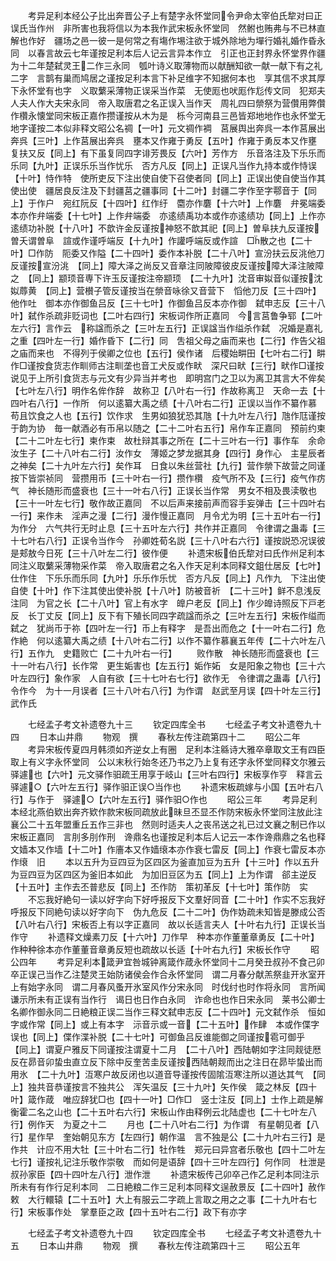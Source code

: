 <!-- { "loadSidebar": true } -->
　　考异足利本经公子比出奔晋公子上有楚字永怀堂同令尹命太宰伯氏犂对曰正误氏当作州　非所害也我将信以为本我作武宋板永怀堂同　然鲋也贿弗与不已林直解也作好　疆场之邑一彼一是何常之有塲作埸注欲于城外除地为墠行婚礼婚作昏永同　以春言故云七年谨按足利本后人记云言异本作立　引正也正封界永怀堂界作疆　为十二年楚弑灵王二作三永同　瓠叶诗义取薄物而以献酬知欲一献一献下有之礼二字　言鹊有巢而鸠居之谨按足利本言下补足维字不知据何本也　享其信不求其厚下永怀堂有也字　义取蘩采薄物正误采当作菜　无使厖也吠厖作尨传文同　犯郑夫人夫人作大夫宋永同　帝入取唐君之名正误入当作天　周礼四曰禜祭为营儹用弊儹作欑永懐堂同宋板正嘉作攒谨按从木为是　栎今河南县三邑皆郑地地作也永怀堂无地字谨按二本似非释文昭公名禂【一叶】元文禂作裯　莒展舆出奔呉一本作莒展出奔呉【三叶】上作莒展出奔呉　壅本又作雍于勇反【五叶】作雍于勇反本又作壅　复扶又反【同上】有下虽复同四字诽芳畏反【六叶】芳作方　乐音洛注及下乐乐而乐同【九叶】正误乐乐当作忧乐　否方凡反【同上】正误凡当作九持本或作恃误【十叶】恃作特　使所吏反下注出使自使下召使者同【同上】正误出使自使当作其使出使　疆居良反注及下封疆莒之疆事同【十二叶】封疆二字作至字鄠音于【同上】于作户　宛红阮反【十四叶】红作纡　麕亦作麏【十六叶】上作麏　弁冕端委本亦作弁端委【十七叶】上作弁端委　亦逺绩禹功本或作亦逺绩功【同上】上作亦逺绩功补脱【十八叶】不歆许金反谨按神怒不歆其祀【同上】曽阜扶九反谨按曽夭谓曽阜　諠或作谨呼端反【十九叶】作讙呼端反或作諠　□散之也【二十叶】□作防　阨委又作隘【二十四叶】委作本补脱【二十八叶】宣汾扶云反洮他刀反谨按宣汾洮　【同上】障大泽之尚反又音章注同陂障彼皮反谨按障大泽注陂障之　【同上】颛顼音専下许玉反谨按注帝颛顼　【二十九叶】沈音审姒音似谨按沈姒蓐黄　【同上】营櫕子管反谨按当在禜音咏徐又音营下　慆他刀反【三十四叶】他作吐　御本亦作御鱼吕反【三十七叶】作御鱼吕反本亦作御　弑申志反【三十八叶】弑作杀疏非贬词也【二叶右四行】宋板词作所正嘉同　今言莒鲁争郓【二叶左六行】言作云　称諡而杀之【三叶左五行】正误諡当作缢杀作弑　况婚是嘉礼之重【四叶左一行】婚作昏下【二行】同　吿祖父母之庙而来也【二行】作告父祖之庙而来也　不得列于侯卿之位也【五行】侯作诸　后稷始畊田【七叶右二行】畊作□谨按食货志作甽师古注甽垄也音工犬反或作畎　深尺曰畎【三行】畎作□谨按说见于上所引食货志与元文有少异当并考也　即明宫门之卫以为离卫其言大不侔矣【七叶左八行】明作名侔作辞　故称卫【八叶右一行】作故称离卫　天命一去【十四叶右八行】一作所　何以逺纂大禹之绩【十八叶右二行】正误以当作不纂作慕　苟且饮食之人也【五行】饮作求　生男如狼犹恐其虺【十九叶左八行】虺作尫谨按于韵为协　毎一献酒必有币帛以随之【二十二叶右五行】帛作车正嘉同　预前约柬【二十二叶左七行】柬作束　故杜辩其事之所在【二十三叶右一行】事作车　余命汝生子【二十八叶右二行】汝作女　薄姬之梦龙据其身【四行】身作心　主星辰者之神矣【二十九叶左六行】矣作耳　日食以朱丝营社【九行】营作禜下故营之同谨按下皆崇祯同　营攒用币【三十叶右一行】攒作欑　疫气所不及【三行】疫气作疠气　神长随形而盛衰也【三十一叶右八行】正误长当作常　男女不相及畏渎敬也【三十一叶左七行】敬作故正嘉同　不以后声来接前声而容手妄弹击【三十四叶右一行】来作未　淫声之漫【二行】漫作慢正嘉同　月令尤为明【三十五叶右一行】为作分　六气共行无时止息【三十五叶左六行】共作并正嘉同　令律谓之蛊毒【三十七叶右八行】正误令当作今　孙卿姓荀名説【三十八叶右六行】谨按説恐况误彼是郏敖今日死【三十八叶左二行】彼作便
　　补遗宋板伯氏犂对曰氏作州足利本同注义取蘩采薄物采作菜　帝入取唐君之名入作天足利本同释文鉏仕居反【七叶】仕作住　下乐乐而乐同【九叶】乐乐作乐忧　否方凡反【同上】凡作九　下注出使自使【十叶】作下注其使出使补脱【十八叶】防被音祈　【二十三叶】鲜不息浅反注同　为官之长【二十八叶】官上有水字　皥户老反【同上】作少皥诗照反下戸老反　长丁丈反【同上】反下有下殖长同四字疏諡而杀之【三叶左五行】宋板作缢而弑之　犹尚币于祢【四叶左一行】币上有释字　是吾出而危之【十一叶右二行】危作絶　何以逺纂大禹之绩【十八叶右二行】以作不纂作慕襄五年传【二十六叶左八行】五作九　史籍败亡【二十九叶右一行】
　　败作散　神长随形而盛衰也【三十一叶右八行】长作常　更生姤害也【左五行】姤作妬　女是阳象之物也【三十六叶左四行】象作家　人自有欲【三十七叶右七行】欲作无　令律谓之蛊毒【八行】令作今　为十一月误者【三十八叶右八行】为作谓　赵武至月误【四十叶左三行】武作氏

　　七经孟子考文补遗卷九十三
　　钦定四库全书
　　七经孟子考文补遗卷九十四
　　日本山井鼎
　　物观　撰
　　春秋左传注疏第四十二
　　昭公二年
　　考异宋板传夏四月韩须如齐逆女上有圈　足利本注緜诗大雅卒章取文王有四臣取上有义字永怀堂同　公以末秋行始冬还乃书之乃上复有还字永怀堂同释文尔雅云驿遽也【六叶】元文驿作驲疏王用享于岐山【三叶右四行】宋板享作亨　释言云驿遽○【六叶左五行】驿作驲正误○当作也
　　补遗宋板疏嫁与小国【五叶右八行】与作于　驿遽○【六叶左五行】驿作驲○作也
　　昭公三年
　　考异足利本经北燕伯欵出奔齐欵作款宋板同疏放此昧旦丕显丕作防宋板永怀堂同注放此注襄公二十五年盟重丘五作三非也　然则时适夫人之丧吊送之礼已过文襄之制已作以宋板正嘉同　言刖多刖作刑　谗鼎名也谨按足利本后人记云一本作谗鼎鼎之名也释文嫱本又作墙【十二叶】作廧本又作嫱缞本亦作衰七雷反【同上】作衰七雷反本亦作缞　旧
　　本以五升为豆四豆为区四区为釜直加豆为五升【十三叶】作以五升为豆四豆为区四区为釜旧本如此　为加旧豆区为五【同上】上为作谓　郤主逆反【十五叶】主作去丕普悲反【同上】丕作防　策初革反【十七叶】策作防　实
　　不忘我好絶句一读以好字向下好呼报反下文羣好同音【二十叶】作实不忘我好呼报反下同絶句读以好字向下　伪九危反【二十二叶】伪作妫疏未知皆是滕成公否【八叶右八行】宋板否上有以字正嘉同　故以长适言夫人【十叶右九行】正误长当作守
　　补遗释文燥素刀反【十六叶】刀作早　种本亦作董董章勇反【二十叶】作种种徐本亦作董董音章勇反短也疏故以长适【十叶右九行】宋板长作守
　　昭公四年
　　考异足利本箴尹宜咎城钟离箴作葴永怀堂同十二月癸丑叔孙不食己卯卒正误己当作乙注楚灵王始防诸侯会作合永怀堂同　谓二月春分献羔祭韭开氷室开上有始字永同　谓二月春风蚤开氷室风作分宋永同　时伐纣也时作将永同　言所闻谦示所未有正误有当作行　谒日也日作白永同　诈命也也作日宋永同　莱书公卿士名卿作御永同二日絶粮正误二当作三释文弑申志反【二十四叶】元文弑作杀　恒如字或作常【同上】或上有本字　沶音示或一音【二十五叶】作肆　本或作偞字误也【同上】偞作渫补脱【二十七叶】可御鱼吕反谁能御之同谨按雹可御乎　【同上】谓夏户雅反下同谨按注谓夏十二月　【二十八叶】西陆朝如字注同觌徒厯反在昴音卯蛰虫直立反下除中反奎苦圭反谨按西陆朝觌而出之注日在昴毕蛰出而用氷　【二十九叶】沍寒户故反闭也以道音导谨按传固隂沍寒注所以道达其气　【同上】独共音恭谨按言不独共公　浑矢温反【三十九叶】矢作侯　箴之林反【四十叶】箴作葴　唯应辞犹□也【四十一叶】□作□　竖士注反【同上】士作上疏是解衡霍二名之山也【二十五叶右六行】宋板山作由释例云北陆虚也【二十七叶左八行】例作天　为夏之十二
　　月也【二十八叶右二行】为作谓　有星朝见者【八行】星作早　奎始朝见东方【左四行】朝作温　言不独是公【二十九叶右三行】是作共　计应不用大牡【三十叶右二行】牡作牲　郑元曰异宫者乐敬也【四十二叶左七行】谨按礼记注乐敬作崇敬　而如何是语辞【四十三叶左四行】何作同　杜泄是叔孙家臣【四十四叶左八行】泄作泄
　　补遗宋板传己卯卒己作乙足利本同注示所未有有作行足利本同　二日絶粮二作三足利本同释文逞赦景反【二十四叶】赦作敕　大行轘辕【二十五叶】大上有服云二字疏上言取之用之之事【二十九叶右七行】宋板事作处　掌羣臣之政【四十五叶右二行】政下有亦字

　　七经孟子考文补遗卷九十四
　　钦定四库全书
　　七经孟子考文补遗卷九十五
　　日本山井鼎
　　物观　撰
　　春秋左传注疏第四十三
　　昭公五年
